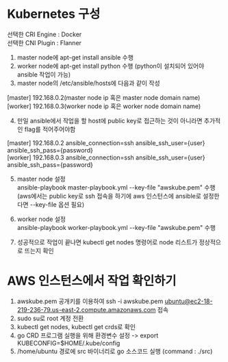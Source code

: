 # Kubernetes 구성
선택한 CRI Engine : Docker <br/>
선택한 CNI Plugin : Flanner <br/>

1. master node에 apt-get install ansible 수행
2. worker node에 apt-get install python 수행
(python이 설치되어 있어야 ansible 작업이 가능)
3. master node의 /etc/ansible/hosts에 다음과 같이 작성

[master]
192.168.0.2(master node ip 혹은 master node domain name) <br/>
[worker]
192.168.0.3(worker node ip 혹은 worker node domain name)

4. 만일 ansible에서 작업을 할 host에 public key로 접근하는 것이 아니라면 추가적인 flag를 적어주어야함

[master]
192.168.0.2 ansible_connection=ssh ansible_ssh_user={user} ansible_ssh_pass={password} <br/>
[worker]
192.168.0.3 ansible_connection=ssh ansible_ssh_user={user} ansible_ssh_pass={password}

5. master node 설정 <br/>
ansible-playbook master-playbook.yml --key-file "awskube.pem" 수행
(aws에서는 public key로 ssh 접속을 하기에 aws 인스턴스에 ansible로 설정한다면 --key-file 옵션 필요)

6. worker node 설정 <br/>
ansible-playbook worker-playbook.yml --key-file "awskube.pem" 수행

7. 성공적으로 작업이 끝나면 kubectl get nodes 명령어로 node 리스트가 정상적으로 뜨는지 확인

# AWS 인스턴스에서 작업 확인하기
1. awskube.pem 공개키를 이용하여 ssh -i awskube.pem ubuntu@ec2-18-219-236-79.us-east-2.compute.amazonaws.com 접속
2. sudo su로 root 계정 전환
3. kubectl get nodes, kubectl get crds로 확인
4. go CRD 프로그램 실행을 위해 환경변수 설정 -> export KUBECONFIG=$HOME/.kube/config
5. /home/ubuntu 경로에 src 바이너리로 go 소스코드 실행 (command : ./src)
